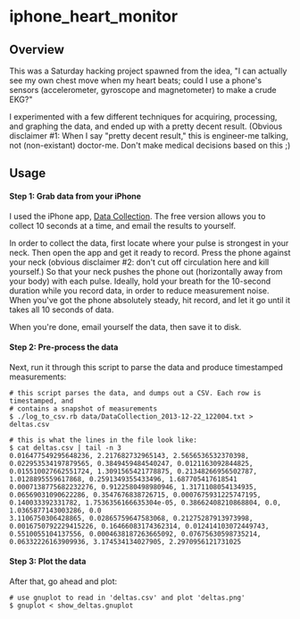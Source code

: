 iphone_heart_monitor
====================

## Overview

This was a Saturday hacking project spawned from the idea, "I can actually see my own chest move 
when my heart beats; could I use a phone's sensors (accelerometer, gyroscope and magnetometer)
to make a crude EKG?"

I experimented with a few different techniques for acquiring, processing, and graphing the data,
and ended up with a pretty decent result.  (Obvious disclaimer #1: When I say "pretty decent
result," this is engineer-me talking, not (non-existant) doctor-me.  Don't make medical 
decisions based on this ;)


## Usage

#### Step 1: Grab data from your iPhone

I used the iPhone app, [Data Collection](https://itunes.apple.com/us/app/data-collection-free/id485523535?mt=8). 
The free version allows you to collect 10 seconds at a time, and email the results to yourself. 

In order to collect the data, first locate where your pulse is strongest in your neck. Then open 
the app and get it ready to record. Press the phone against your neck (obvious disclaimer #2: don't
cut off circulation here and kill yourself.) So that your neck pushes the phone out (horizontally 
away from your body) with each pulse. Ideally, hold your breath for the 10-second duration while 
you record data, in order to reduce measurement noise. When you've got the phone absolutely
steady, hit record, and let it go until it takes all 10 seconds of data.

When you're done, email yourself the data, then save it to disk.

#### Step 2: Pre-process the data

Next, run it through this script to parse the data and produce timestamped measurements:

    # this script parses the data, and dumps out a CSV. Each row is timestamped, and 
    # contains a snapshot of measurements
    $ ./log_to_csv.rb data/DataCollection_2013-12-22_122004.txt > deltas.csv
    
    # this is what the lines in the file look like:
    $ cat deltas.csv | tail -n 3
    0.016477549295648236, 2.217682732965143, 2.5656536532370398, 0.022953534197879565, 0.3849459484540247, 0.0121163092844825, 0.015510027662551724, 1.3091565421778875, 0.21348266956502787, 1.0128895559617868, 0.2591349355433496, 1.687705417618541
    0.0007138775682232276, 0.9122580498980946, 1.3171108054134935, 0.06569031090622286, 0.3547676838726715, 0.0007675931225747195, 0.140033392331782, 1.7536356166635304e-05, 0.38662408210868804, 0.0, 1.0365877143003286, 0.0
    3.1106750306428865, 0.02865759647583068, 0.21275287913973998, 0.0016750792229415226, 0.16466083174362314, 0.012414103072449743, 0.5510055104137556, 0.0004638187263665092, 0.07675630598735214, 0.06332226163909936, 3.174534134027905, 2.2970956121731025
    
#### Step 3: Plot the data

After that, go ahead and plot:
    
    # use gnuplot to read in 'deltas.csv' and plot 'deltas.png'
    $ gnuplot < show_deltas.gnuplot
    
